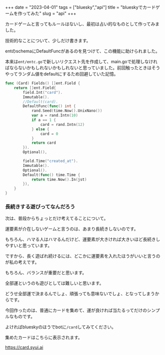 +++
date = "2023-04-01"
tags = ["bluesky","api"]
title = "blueskyでカードゲームを作ってみた"
slug = "api"
+++

カードゲームと言ってもルールはないし、最初は占い的なものとして作ってみました。

技術的なことについて、少しだけ書きます。

entのschemaにDefaultFuncがあるのを見つけて、この機能に助けられました。

本来は`ent/entc.go`で新しいリクエスト先を作成して、main.goで処理しなければならないかもしれないかもしれないと思っていました。前回触ったときはそうやってランダム値をdefaultにするため回避していた記憶。

```go:/ent/schema/card.go
func (Card) Fields() []ent.Field {
	return []ent.Field{  
		field.Int("card").
		Immutable().
		//Default(card).
		DefaultFunc(func() int {
			rand.Seed(time.Now().UnixNano())
			var a = rand.Intn(10)
			if a == 1 {
				card = rand.Intn(12)
			} else {
				card = 0
			}
			return card
		}).
		Optional(),

		field.Time("created_at").
		Immutable().
		Optional().
		Default(func() time.Time {
			return time.Now().In(jst)
		}),
	}  
}
```

### 長続きする遊びってなんだろう

次は、普段からちょっとだけ考えてることについて。

運要素が介在しないゲームと言うのは、あまり長続きしないのです。

もちろん、ハマる人はハマるんだけど、運要素が大きければ大きいほど長続きしやすいと思っています。

ですから、長く遊ばれ続けるには、どこかに運要素を入れたほうがいいと言うのが私の考えです。

もちろん、バランスが重要だと思います。

全部運というのも遊びとしては難しいと思います。

どうせ全部運で決まるんでしょ、頑張っても意味ないでしょ、となってしまうからです。

今回作ったのは、普通にカードを集めて、運が良ければ当たるってだけのシンプルなものです。

よければblueskyのほうでbotに`/card`してみてください。

集めたカードはこちらに表示されます。

https://card.syui.ai
